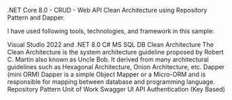 .NET Core 8.0 - CRUD - Web API  Clean Architecture using Repository Pattern and Dapper.

I have used following tools, technologies, and framework in this sample:

Visual Studio 2022 and .NET 8.0
C#
MS SQL DB
Clean Architecture
The Clean Architecture is the system architecture guideline proposed by Robert C. Martin also known as Uncle Bob. It derived from many architectural guidelines such as Hexagonal Architecture, Onion Architecture, etc.
Dapper (mini ORM)
Dapper is a simple Object Mapper or a Micro-ORM and is responsible for mapping between database and programming language.
Repository Pattern
Unit of Work
Swagger UI
API Authentication (Key Based)
